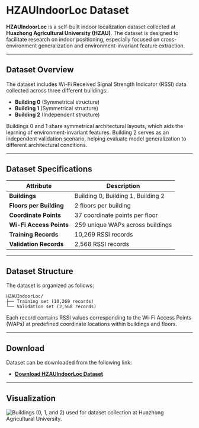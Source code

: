 # HZAUIndoorLoc Dataset

**HZAUIndoorLoc** is a self-built indoor localization dataset collected at **Huazhong Agricultural University (HZAU)**. The dataset is designed to facilitate research on indoor positioning, especially focused on cross-environment generalization and environment-invariant feature extraction.

---

## Dataset Overview

The dataset includes Wi-Fi Received Signal Strength Indicator (RSSI) data collected across three different buildings:

- **Building 0** (Symmetrical structure)
- **Building 1** (Symmetrical structure)
- **Building 2** (Independent structure)

Buildings 0 and 1 share symmetrical architectural layouts, which aids the learning of environment-invariant features. Building 2 serves as an independent validation scenario, helping evaluate model generalization to different architectural conditions.

---

## Dataset Specifications

| Attribute                | Description                                     |
|--------------------------|-------------------------------------------------|
| **Buildings**            | Building 0, Building 1, Building 2              |
| **Floors per Building**  | 2 floors per building                           |
| **Coordinate Points**    | 37 coordinate points per floor                  |
| **Wi-Fi Access Points**  | 259 unique WAPs across buildings                |
| **Training Records**     | 10,269 RSSI records                             |
| **Validation Records**   | 2,568 RSSI records                              |

---

## Dataset Structure

The dataset is organized as follows:

```
HZAUIndoorLoc/
├── Training set (10,269 records)
└── Validation set (2,568 records)
```

Each record contains RSSI values corresponding to the Wi-Fi Access Points (WAPs) at predefined coordinate locations within buildings and floors.

---

## Download

Dataset can be downloaded from the following link:

- [**Download HZAUIndoorLoc Dataset**](https://drive.google.com/file/d/1H274CbjTmYt1oA_MR1P3dD_iqdjtpdC-/view?usp=drive_link)


---

## Visualization

![Buildings (0, 1, and 2) used for dataset collection at Huazhong Agricultural University.](figures/f10.png)

